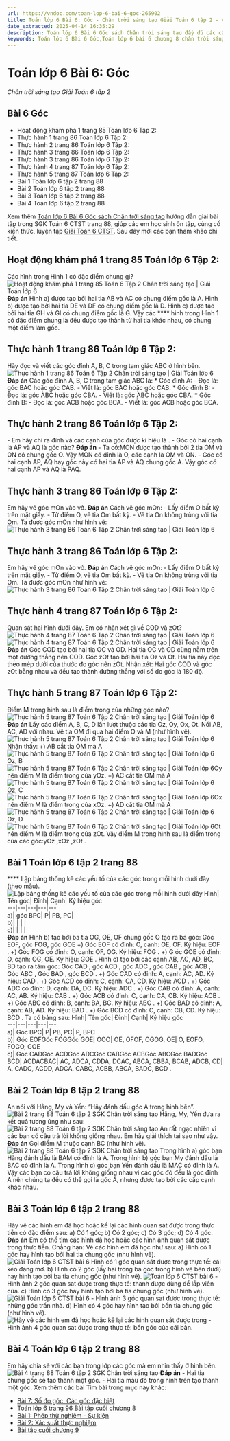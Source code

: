 ```yaml
---
url: https://vndoc.com/toan-lop-6-bai-6-goc-265902
title: Toán lớp 6 Bài 6: Góc - Chân trời sáng tạo Giải Toán 6 tập 2 - VnDoc.com
date_extracted: 2025-04-14 16:35:29
description: Toán lớp 6 Bài 6 Góc sách Chân trời sáng tạo đầy đủ các câu hỏi cho các bạn học sinh cùng tham khảo chi tiết.
keywords: Toán lớp 6 Bài 6 Góc,Toán lớp 6 bài 6 chương 8 chân trời sáng tạo,toán 6,toán lớp 6,giải toán lớp 6,giải toán 6,toán lớp 6 chân trời sáng tạo,toán 6 chân trời sáng tạo,giải toán lớp 6 chân trời sáng tạo,giải toán 6 chân trời sáng tạo,Toán lớp 6 chân trời sáng tạo bài 6,Góc Chân trời sáng tạo,Bài 6 góc
---
```


# Toán lớp 6 Bài 6: Góc
 _Chân trời sáng tạo Giải Toán 6 tập 2_
## **Bài 6 Góc**
  * Hoạt động khám phá 1 trang 85 Toán lớp 6 Tập 2: 
  * Thực hành 1 trang 86 Toán lớp 6 Tập 2: 
  * Thực hành 2 trang 86 Toán lớp 6 Tập 2: 
  * Thực hành 3 trang 86 Toán lớp 6 Tập 2: 
  * Thực hành 3 trang 86 Toán lớp 6 Tập 2: 
  * Thực hành 4 trang 87 Toán lớp 6 Tập 2: 
  * Thực hành 5 trang 87 Toán lớp 6 Tập 2: 
  * Bài 1 Toán lớp 6 tập 2 trang 88
  * Bài 2 Toán lớp 6 tập 2 trang 88
  * Bài 3 Toán lớp 6 tập 2 trang 88
  * Bài 4 Toán lớp 6 tập 2 trang 88

Xem thêm
[Toán lớp 6 Bài 6 Góc sách Chân trời sáng tạo](<https://vndoc.com/toan-lop-6-bai-6-goc-265902>) hướng dẫn giải bài tập trong SGK Toán 6 CTST trang 88, giúp các em học sinh ôn tập, củng cố kiến thức, luyện tập [Giải Toán 6 CTST](<https://vndoc.com/toan-lop-6-sach-chan-troi-sang-tao>). Sau đây mời các bạn tham khảo chi tiết.
## **Hoạt động khám phá 1 trang 85 Toán lớp 6 Tập 2:**
Các hình trong Hình 1 có đặc điểm chung gì?
![Hoạt động khám phá 1 trang 85 Toán 6 Tập 2 Chân trời sáng tạo | Giải Toán lớp 6](https://i.vdoc.vn/data/image/2024/04/12/hoat-dong-kham-pha-1-trang-85-toan-lop-6-tap-2-chan-troi-72120.png)
**Đáp án**
Hình a\) được tạo bởi hai tia AB và AC có chung điểm gốc là A.
Hình b\) được tạo bởi hai tia DE và DF có chung điểm gốc là D.
Hình c\) được tạo bởi hai tia GH và GI có chung điểm gốc là G.
Vậy các **** hình trong Hình 1 có đặc điểm chung là đều được tạo thành từ hai tia khác nhau, có chung một điểm làm gốc.
## **Thực hành 1 trang 86 Toán lớp 6 Tập 2:**
Hãy đọc và viết các góc đỉnh A, B, C trong tam giác ABC ở hình bên.
![Thực hành 1 trang 86 Toán 6 Tập 2 Chân trời sáng tạo | Giải Toán lớp 6](https://i.vdoc.vn/data/image/2024/04/12/thuc-hanh-1-trang-86-toan-lop-6-tap-2-chan-troi-72122.png)
**Đáp án**
Các góc đỉnh A, B, C trong tam giác ABC là:
\* Góc đỉnh A:
\- Đọc là: góc BAC hoặc góc CAB.
\- Viết là: góc BAC hoặc góc CAB.
\* Góc đỉnh B:
\- Đọc là: góc ABC hoặc góc CBA.
\- Viết là: góc ABC hoặc góc CBA.
\* Góc đỉnh B:
\- Đọc là: góc ACB hoặc góc BCA.
\- Viết là: góc ACB hoặc góc BCA.
## **Thực hành 2 trang 86 Toán lớp 6 Tập 2:**
\- Em hãy chỉ ra đỉnh và các cạnh của góc được kí hiệu là .
\- Góc có hai cạnh là AP và AQ là góc nào?
**Đáp án**
\- Ta có:MON được tạo thành bởi 2 tia OM và ON có chung gốc O.
Vậy MON có đỉnh là O, các cạnh là OM và ON.
\- Góc có hai cạnh AP, AQ hay góc này có hai tia AP và AQ chung gốc A.
Vậy góc có hai cạnh AP và AQ là PAQ.
## **Thực hành 3 trang 86 Toán lớp 6 Tập 2:**
Em hãy vẽ góc mOn vào vở.
**Đáp án**
Cách vẽ góc mOn:
\- Lấy điểm O bất kỳ trên mặt giấy.
\- Từ điểm O, vẽ tia Om bất kỳ.
\- Vẽ tia On không trùng với tia Om.
Ta được góc mOn như hình vẽ:
![Thực hành 3 trang 86 Toán 6 Tập 2 Chân trời sáng tạo | Giải Toán lớp 6](https://i.vdoc.vn/data/image/2024/04/12/thuc-hanh-3-trang-86-toan-lop-6-tap-2-chan-troi-72124.png)
## **Thực hành 3 trang 86 Toán lớp 6 Tập 2:**
Em hãy vẽ góc mOn vào vở.
**Đáp án**
Cách vẽ góc mOn:
\- Lấy điểm O bất kỳ trên mặt giấy.
\- Từ điểm O, vẽ tia Om bất kỳ.
\- Vẽ tia On không trùng với tia Om.
Ta được góc mOn như hình vẽ:
![Thực hành 3 trang 86 Toán 6 Tập 2 Chân trời sáng tạo | Giải Toán lớp 6](https://i.vdoc.vn/data/image/2024/04/12/thuc-hanh-3-trang-86-toan-lop-6-tap-2-chan-troi-72124.png)
## **Thực hành 4 trang 87 Toán lớp 6 Tập 2:**
Quan sát hai hình dưới đây. Em có nhận xét gì về COD và zOt?
![Thực hành 4 trang 87 Toán 6 Tập 2 Chân trời sáng tạo | Giải Toán lớp 6](https://i.vdoc.vn/data/image/2024/04/12/thuc-hanh-4-trang-87-toan-lop-6-tap-2-chan-troi-72126.png)
![Thực hành 4 trang 87 Toán 6 Tập 2 Chân trời sáng tạo | Giải Toán lớp 6](https://i.vdoc.vn/data/image/2024/04/12/thuc-hanh-4-trang-87-toan-lop-6-tap-2-chan-troi-72127.png)
**Đáp án**
Góc COD tạo bởi hai tia OC và OD. Hai tia OC và OD cùng nằm trên một đường thẳng nên COD.
Góc zOt tạo bởi hai tia Oz và Ot. Hai tia này dọc theo mép dưới của thước đo góc nên zOt.
Nhận xét: Hai góc COD và góc zOt bằng nhau và đều tạo thành đường thẳng với số đo góc là 180 độ.
## **Thực hành 5 trang 87 Toán lớp 6 Tập 2:**
Điểm M trong hình sau là điểm trong của những góc nào?
![Thực hành 5 trang 87 Toán 6 Tập 2 Chân trời sáng tạo | Giải Toán lớp 6](https://i.vdoc.vn/data/image/2025/04/03/thuc-hanh-5-trang-87-toan-lop-6-tap-2-chan-troi-72132.png)
**Đáp án**
Lấy các điểm A, B, C, D lần lượt thuộc các tia Oz, Oy, Ox, Ot.
Nối AB, AC, AD với nhau. Vẽ tia OM đi qua hai điểm O và M \(như hình vẽ\).
![Thực hành 5 trang 87 Toán 6 Tập 2 Chân trời sáng tạo | Giải Toán lớp 6](https://i.vdoc.vn/data/image/2025/04/03/thuc-hanh-5-trang-87-toan-lop-6-tap-2-chan-troi-72133.png)
Nhận thấy:
+\) AB cắt tia OM mà A![Thực hành 5 trang 87 Toán 6 Tập 2 Chân trời sáng tạo | Giải Toán lớp 6](https://i.vdoc.vn/data/image/2025/04/03/thuc-hanh-5-trang-87-toan-lop-6-tap-2-chan-troi-72134.png)Oz, B![Thực hành 5 trang 87 Toán 6 Tập 2 Chân trời sáng tạo | Giải Toán lớp 6](https://i.vdoc.vn/data/image/2025/04/03/thuc-hanh-5-trang-87-toan-lop-6-tap-2-chan-troi-73075.png)Oy nên điểm M là điểm trong của yOz.
+\) AC cắt tia OM mà A![Thực hành 5 trang 87 Toán 6 Tập 2 Chân trời sáng tạo | Giải Toán lớp 6](https://i.vdoc.vn/data/image/2025/04/03/thuc-hanh-5-trang-87-toan-lop-6-tap-2-chan-troi-73076.png)Oz, C![Thực hành 5 trang 87 Toán 6 Tập 2 Chân trời sáng tạo | Giải Toán lớp 6](https://i.vdoc.vn/data/image/2025/04/03/thuc-hanh-5-trang-87-toan-lop-6-tap-2-chan-troi-73077.png)Ox nên điểm M là điểm trong của xOz.
+\) AD cắt tia OM mà A![Thực hành 5 trang 87 Toán 6 Tập 2 Chân trời sáng tạo | Giải Toán lớp 6](https://i.vdoc.vn/data/image/2025/04/03/thuc-hanh-5-trang-87-toan-lop-6-tap-2-chan-troi-73079.png)Oz, D![Thực hành 5 trang 87 Toán 6 Tập 2 Chân trời sáng tạo | Giải Toán lớp 6](https://i.vdoc.vn/data/image/2025/04/03/thuc-hanh-5-trang-87-toan-lop-6-tap-2-chan-troi-73080.png)Ot nên điểm M là điểm trong của zOt.
Vậy điểm M trong hình sau là điểm trong của các góc:yOz ,xOz ,zOt .
## **Bài 1 Toán lớp 6 tập 2 trang 88**
**** Lập bảng thống kê các yếu tố của các góc trong mỗi hình dưới đây \(theo mẫu\).
![Lập bảng thống kê các yếu tố của các góc trong mỗi hình dưới đây](https://i.vdoc.vn/data/image/2022/05/20/bai-1-trang-88-toan-lop-6-tap-2-chan-troi-72141.png)
Hình| Tên góc| Đỉnh| Cạnh| Ký hiệu góc  
---|---|---|---|---  
a\)| góc BPC| P| PB, PC|   
b\)| | | |   
c\)| | | |   
**Đáp án**
Hình b\) tạo bởi ba tia OG, OE, OF chung gốc O tạo ra ba góc: Góc EOF, góc FOG, góc GOE
+\) Góc EOF có đỉnh: O, cạnh: OE, OF. Ký hiệu: EOF .
+\) Góc FOG có đỉnh: O, cạnh: OF, OG. Ký hiệu: FOG .
+\) G óc GOE có đỉnh: O, cạnh: OG, OE. Ký hiệu: GOE .
Hình c\) tạo bởi các cạnh AB, AC, AD, BC, BD tạo ra tám góc: Góc CAD , góc ACD , góc ADC , góc CAB , góc ACB , Góc ABC , Góc BAD , góc BCD .
+\) Góc CAD có đỉnh: A, cạnh: AC, AD. Ký hiệu: CAD .
+\) Góc ACD có đỉnh: C, cạnh: CA, CD. Ký hiệu: ACD .
+\) Góc ADC có đỉnh: D, cạnh: DA, DC. Ký hiệu: ADC .
+\) Góc CAB có đỉnh: A, cạnh: AC, AB. Ký hiệu: CAB .
+\) Góc ACB có đỉnh: C, cạnh: CA, CB. Ký hiệu: ACB .
+\) Góc ABC có đỉnh: B, cạnh: BA, BC. Ký hiệu: ABC .
+\) Góc BAD có đỉnh: A, cạnh: AB, AD. Ký hiệu: BAD .
+\) Góc BCD có đỉnh: C, cạnh: CB, CD. Ký hiệu: BCD .
Ta có bảng sau:
Hình| Tên góc| Đỉnh| Cạnh| Ký hiệu góc  
---|---|---|---|---  
a\)| Góc BPC| P| PB, PC| P, BPC  
b\)| Góc EOFGóc FOGGóc GOE| OOO| OE, OFOF, OGOG, OE| O, EOFO, FOGO, GOE  
c\)| Góc CADGóc ACDGóc ADCGóc CABGóc ACBGóc ABCGóc BADGóc BCD| ACDACBAC| AC, ADCA, CDDA, DCAC, ABCA, CBBA, BCAB, ADCB, CD| A, CADC, ACDD, ADCA, CABC, ACBB, ABCA, BADC, BCD .  
## **Bài 2 Toán lớp 6 tập 2 trang 88**
An nói với Hằng, My và Yến:
“Hãy đánh dấu góc A trong hình bên”.
![Bài 2 trang 88 Toán 6 tập 2 SGK Chân trời sáng tạo](https://i.vdoc.vn/data/image/2022/05/20/giai-Bai-2-trang-88-Toan-6-tap-2-SGK-Chan-troi-sang-tao.png)
Hằng, My, Yến đưa ra kết quả tương ứng như sau:
![Bài 2 trang 88 Toán 6 tập 2 SGK Chân trời sáng tạo](https://i.vdoc.vn/data/image/2022/05/20/giai-Bai-2-trang-88-Toan-6-tap-2-SGK-Chan-troi-sang-tao-1.png)
An rất ngạc nhiên vì các bạn có câu trả lời không giống nhau. Em hãy giải thích tại sao như vậy.
**Đáp án**
Gọi điểm M thuộc cạnh BC \(như hình vẽ\).
![Bài 2 trang 88 Toán 6 tập 2 SGK Chân trời sáng tạo](https://i.vdoc.vn/data/image/2022/05/20/giai-Bai-2-trang-88-Toan-6-tap-2-SGK-Chan-troi-sang-tao-2.png)
Trong hình a\) góc bạn Hằng đánh dấu là BAM có đỉnh là A.
Trong hình b\) góc bạn My đánh dấu là BAC có đỉnh là A.
Trong hình c\) góc bạn Yến đánh dấu là MAC có đỉnh là A.
Vậy các bạn có câu trả lời không giống nhau vì các góc đó đều là góc đỉnh A nên chúng ta đều có thể gọi là góc A, nhưng được tạo bởi các cặp cạnh khác nhau.
## **Bài 3 Toán lớp 6 tập 2 trang 88**
Hãy vẽ các hình em đã học hoặc kể lại các hình quan sát được trong thực tiễn có đặc điểm sau:
a\) Có 1 góc;
b\) Có 2 góc;
c\) Có 3 góc;
d\) Có 4 góc.
**Đáp án**
Em có thể tìm các hình đã học hoặc các hình ảnh quan sát được trong thực tiễn.
Chẳng hạn: Vẽ các hình em đã học như sau:
a\) Hình có 1 góc hay hình tạo bởi hai tia chung gốc \(như hình vẽ\).
![Giải Toán lớp 6 CTST bài 6](https://i.vdoc.vn/data/image/2022/05/20/bai-3-trang-88-toan-lop-6-tap-2-chan-troi-72150.png)
Hình có 1 góc quan sát được trong thực tế: cái kéo đang mở.
b\) Hình có 2 góc \(lấy hai trong ba góc trong hình vẽ bên dưới\) hay hình tạo bởi ba tia chung gốc \(như hình vẽ\).
![Toán lớp 6 CTST bài 6](https://i.vdoc.vn/data/image/2022/05/20/bai-3-trang-88-toan-lop-6-tap-2-chan-troi-72152.png)
\- Hình ảnh 2 góc quan sat được trong thực tế: thanh được dùng để lắp viền cửa.
c\) Hình có 3 góc hay hình tạo bởi ba tia chung gốc \(như hình vẽ\).
![Giải Toán lớp 6 CTST bài 6](https://i.vdoc.vn/data/image/2022/05/20/bai-3-trang-88-toan-lop-6-tap-2-chan-troi-72151.png)
\- Hình ảnh 3 góc quan sat được trong thực tế: những góc trần nhà.
d\) Hình có 4 góc hay hình tạo bởi bốn tia chung gốc \(như hình vẽ\).
![Hãy vẽ các hình em đã học hoặc kể lại các hình quan sát được trong](https://i.vdoc.vn/data/image/2022/05/20/bai-3-trang-88-toan-lop-6-tap-2-chan-troi-72153.png)
\- Hình ảnh 4 góc quan sat được trong thực tế: bốn góc của cái bàn.
## **Bài 4 Toán lớp 6 tập 2 trang 88**
Em hãy chia sẻ với các bạn trong lớp các góc mà em nhìn thấy ở hình bên.
![Bài 4 trang 88 Toán 6 tập 2 SGK Chân trời sáng tạo](https://i.vdoc.vn/data/image/2022/05/20/Bai-4-trang-88-Toan-6-tap-2-SGK-Chan-troi-sang-tao.png)
**Đáp án**
\- Hai tia chung gốc sẽ tạo thành một góc.
\- Hai tia màu đỏ trong hình trên tạo thành một góc.
Xem thêm các bài Tìm bài trong mục này khác:
  * [Bài 7: Số đo góc. Các góc đặc biệt](</toan-lop-6-bai-7-so-do-goc-cac-goc-dac-biet-265905>)
  * [Toán lớp 6 trang 96 Bài tập cuối chương 8 ](</toan-lop-6-bai-tap-cuoi-chuong-8-265909>)
  * [Bài 1: Phép thử nghiệm - Sự kiện](</toan-lop-6-bai-1-phep-thu-nghiem-su-kien-265920>)
  * [Bài 2: Xác suất thực nghiệm](</toan-lop-6-bai-2-xac-suat-thuc-nghiem-265929>)
  * [Bài tập cuối chương 9](</toan-lop-6-bai-tap-cuoi-chuong-9-chan-troi-sang-tao-271833>)

